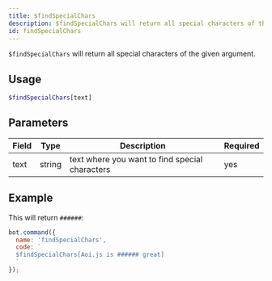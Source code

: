 ```yaml
---
title: $findSpecialChars 
description: $findSpecialChars will return all special characters of the given argument.
id: findSpecialChars
---
```


`$findSpecialChars` will return all special characters of the given argument.

## Usage

```php
$findSpecialChars[text]
```

## Parameters 


| Field     | Type    | Description                                        | Required |
|-----------|---------|----------------------------------------------------|----------|
| text      | string  | text where you want to find special characters                             | yes      |


## Example

This will return `######`:

```javascript
bot.command({
  name: 'findSpecialChars',
  code: `
  $findSpecialChars[Aoi.js is ###### great]
  `
});
```
